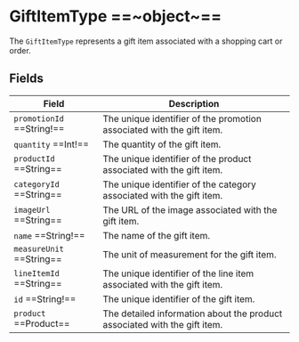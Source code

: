 # GiftItemType ==~object~==

The `GiftItemType` represents a gift item associated with a shopping cart or order.

## Fields

| Field                              | Description                                                                 |
|-----------------------------------|-----------------------------------------------------------------------------|
| `promotionId`  ==String!==        | The unique identifier of the promotion associated with the gift item.         |
| `quantity`  ==Int!==              | The quantity of the gift item.                                               |
| `productId`  ==String==           | The unique identifier of the product associated with the gift item.           |
| `categoryId`  ==String==          | The unique identifier of the category associated with the gift item.          |
| `imageUrl`  ==String==            | The URL of the image associated with the gift item.                           |
| `name`  ==String!==               | The name of the gift item.                                                   |
| `measureUnit`  ==String==         | The unit of measurement for the gift item.                                    |
| `lineItemId`  ==String==          | The unique identifier of the line item associated with the gift item.         |
| `id`  ==String!==                 | The unique identifier of the gift item.                                       |
| `product`  ==Product==            | The detailed information about the product associated with the gift item.     |

